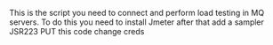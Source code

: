 This is the script you need to connect and perform load testing in MQ servers.
To do this you need to install Jmeter
after that add a sampler JSR223
PUT this code 
change creds 
